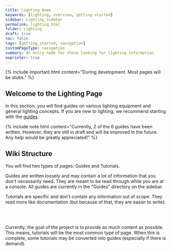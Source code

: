 ```yaml
---
title: Lighting Home
keywords: [lighting, overview, getting started]
sidebar: Lighting_sidebar
permalink: lighting.html
folder: Lighting
draft: true
toc: false
tags: [getting_started, navigation]
customPageType: navigation
summary: An entry node for those looking for lighting information.
noprinter: true
---
```



{% include important.html content="During development. Most pages will be stubs." %}
## Welcome to the Lighting Page

In this section, you will find guides on various lighting equipment and general lighting concepts. If you are new to lighting, we recommend starting with the [guides](./Lighting_level_0.html).

{% include note.html content="Currently, 2 of the 6 guides have been written. However, they are still in draft and will be improved in the future. Any help would be greatly appreciated!" %}


## Wiki Structure
You will find two types of pages: Guides and Tutorials.

Guides are written loosely and may contain a lot of information that you don't necessarily need. They are meant to be read through while you are at a console. All guides are currently in the "Guides" directory on the sidebar.

Tutorials are specific and don't contain any information out of scope. They read more like documentation (but because of that, they are easier to write).

<br><br>

Currently, the goal of the project is to provide as much content as possible. This means, tutorials will be the most common type of page. When this is complete, some tutorials may be converted into guides (especially if there is demand).